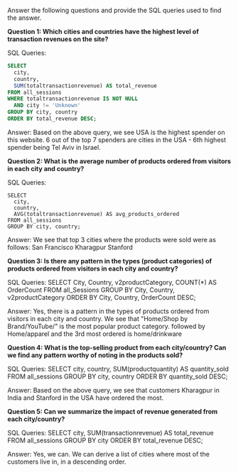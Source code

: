 Answer the following questions and provide the SQL queries used to find the answer.

    
**Question 1: Which cities and countries have the highest level of transaction revenues on the site?**


SQL Queries:
```SQL
SELECT
  city,
  country,
  SUM(totaltransactionrevenue) AS total_revenue
FROM all_sessions
WHERE totaltransactionrevenue IS NOT NULL
  AND city != 'Unknown'
GROUP BY city, country
ORDER BY total_revenue DESC;
```

Answer: 
Based on the above query, we see USA is the highest spender on this website.
6 out of the top 7 spenders are cities in the USA - 6th highest spender being Tel Aviv in Israel.




**Question 2: What is the average number of products ordered from visitors in each city and country?**


SQL Queries:
```
SELECT
  city,
  country,
  AVG(totaltransactionrevenue) AS avg_products_ordered
FROM all_sessions
GROUP BY city, country;
```


Answer:
We see that top 3 cities where the products were sold were as follows:
San Francisco
Kharagpur
Stanford




**Question 3: Is there any pattern in the types (product categories) of products ordered from visitors in each city and country?**


SQL Queries:
SELECT
    City,
    Country,
    v2productCategory,
    COUNT(*) AS OrderCount
FROM
    all_Sessions
GROUP BY
    City,
    Country,
    v2productCategory
ORDER BY
    City,
    Country,
    OrderCount DESC;

Answer:
Yes, there is a pattern in the types of products ordered from visitors in each city and country.
We see that "Home/Shop by Brand/YouTube/" is the most popular product category.
followed by Home/apparel and the 3rd most ordered is home/drinkware



**Question 4: What is the top-selling product from each city/country? Can we find any pattern worthy of noting in the products sold?**


SQL Queries:
SELECT city, country, SUM(productquantity) AS quantity_sold
FROM all_sessions
GROUP BY city, country
ORDER BY quantity_sold DESC;

Answer:
Based on the above query, we see that customers Kharagpur in India and Stanford in the USA have ordered the most.

**Question 5: Can we summarize the impact of revenue generated from each city/country?**

SQL Queries:
SELECT city,
        SUM(transactionrevenue) AS total_revenue
    FROM all_sessions
    GROUP BY city
ORDER BY total_revenue DESC;

Answer:
Yes, we can. We can derive a list of cities where most of the customers live in, in a descending order.





